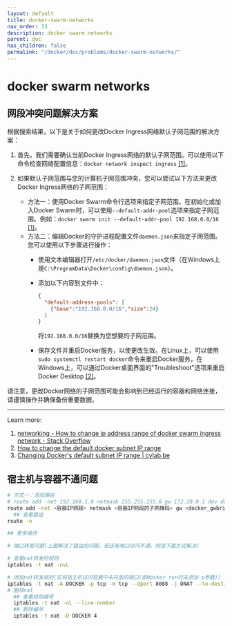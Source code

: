 ```yaml
---
layout: default
title: docker-swarm-networks
nav_order: 13
description: docker swarm networks
parent: doc
has_children: false
permalink: "/docker/doc/problems/docker-swarm-networks/"
---
```


# docker swarm networks

## 网段冲突问题解决方案

根据搜索结果，以下是关于如何更改Docker Ingress网络默认子网范围的解决方案：

1. 首先，我们需要确认当前Docker Ingress网络的默认子网范围。可以使用以下命令检查网络配置信息：`docker network inspect ingress` [[1]](https://stackoverflow.com/questions/42954017/how-to-change-ip-address-range-of-docker-swarm-ingress-network)。
2. 如果默认子网范围与您的计算机子网范围冲突，您可以尝试以下方法来更改Docker Ingress网络的子网范围：

   - 方法一：使用Docker Swarm命令行选项来指定子网范围。在初始化或加入Docker Swarm时，可以使用`--default-addr-pool`选项来指定子网范围。例如：`docker swarm init --default-addr-pool 192.168.0.0/16` [[1]](https://stackoverflow.com/questions/42954017/how-to-change-ip-address-range-of-docker-swarm-ingress-network)。
   - 方法二：编辑Docker的守护进程配置文件`daemon.json`来指定子网范围。您可以使用以下步骤进行操作：
     - 使用文本编辑器打开`/etc/docker/daemon.json`文件（在Windows上是`C:\ProgramData\Docker\config\daemon.json`）。
     - 添加以下内容到文件中：
  
       ```json
       {
         "default-address-pools": [
           {"base":"192.168.0.0/16","size":24}
         ]
       }
       ```

       将`192.168.0.0/16`替换为您想要的子网范围。
     - 保存文件并重启Docker服务，以使更改生效。在Linux上，可以使用`sudo systemctl restart docker`命令来重启Docker服务，在Windows上，可以通过Docker桌面界面的"Troubleshoot"选项来重启Docker Desktop [[2]](https://support.hyperglance.com/knowledge/changing-the-default-docker-subnet)。

请注意，更改Docker网络的子网范围可能会影响到已经运行的容器和网络连接，请谨慎操作并确保备份重要数据。

---

Learn more:

1. [networking - How to change ip address range of docker swarm ingress network - Stack Overflow](https://stackoverflow.com/questions/42954017/how-to-change-ip-address-range-of-docker-swarm-ingress-network)
2. [How to change the default docker subnet IP range](https://support.hyperglance.com/knowledge/changing-the-default-docker-subnet)
3. [Changing Docker's default subnet IP range | cylab.be](https://cylab.be/blog/277/changing-dockers-default-subnet-ip-range)

## 宿主机与容器不通问题

```bash
# 方式一：添加路由
# route add -net 192.168.1.0 netmask 255.255.255.0 gw 172.20.0.1 dev docker_gwbridge # dev 是用来指定网络接口的参数。它用于指定要添加路由的网络接口设备。
route add -net <容器IP网段> netmask <容器IP网段的子网掩码> gw <docker_gwbridge的网关IP>  dev docker_gwbridge
  ## 查看路由
route -n

## 更多操作

# 端口转发问题(上面解决了路由的问题，若还有端口访问不通，则按下面方式解决)

# 查看nat转发的规则
iptables -t nat -nvL

# 添加nat转发规则(实现宿主机访问容器中未开放的端口(即docker run时未添加-p参数))
iptables -t nat -A DOCKER -p tcp -m tcp --dport 8088 -j DNAT --to-destination 10.0.0.2:8088
# 删除nat
  ## 查看规则编号
  iptables -t nat -nL --line-number
  ## 删除编号
  iptables -t nat -D DOCKER 4 
```
